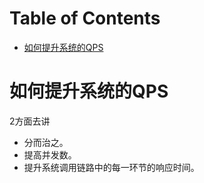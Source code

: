 # Table of Contents

* [如何提升系统的QPS](#如何提升系统的qps)



# 如何提升系统的QPS

2方面去讲



+ 分而治之。
+ 提高并发数。
+ 提升系统调用链路中的每一环节的响应时间。

